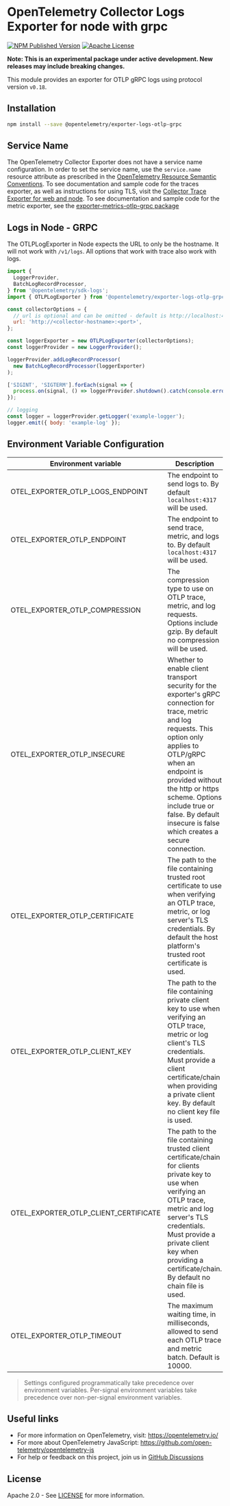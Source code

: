 # OpenTelemetry Collector Logs Exporter for node with grpc

[![NPM Published Version][npm-img]][npm-url]
[![Apache License][license-image]][license-image]

**Note: This is an experimental package under active development. New releases may include breaking changes.**

This module provides an exporter for OTLP gRPC logs using protocol version `v0.18`.

## Installation

```bash
npm install --save @opentelemetry/exporter-logs-otlp-grpc
```

## Service Name

The OpenTelemetry Collector Exporter does not have a service name configuration.
In order to set the service name, use the `service.name` resource attribute as prescribed in the [OpenTelemetry Resource Semantic Conventions][semconv-resource-service-name].
To see documentation and sample code for the traces exporter, as well as instructions for using TLS, visit the [Collector Trace Exporter for web and node][trace-exporter-url].
To see documentation and sample code for the metric exporter, see the [exporter-metrics-otlp-grpc package][metrics-exporter-url]

## Logs in Node - GRPC

The OTLPLogExporter in Node expects the URL to only be the hostname. It will not work with `/v1/logs`. All
options that work with trace also work with logs.

```js
import {
  LoggerProvider,
  BatchLogRecordProcessor,
} from '@opentelemetry/sdk-logs';
import { OTLPLogExporter } from '@opentelemetry/exporter-logs-otlp-grpc';

const collectorOptions = {
  // url is optional and can be omitted - default is http://localhost:4317
  url: 'http://<collector-hostname>:<port>',
};

const loggerExporter = new OTLPLogExporter(collectorOptions);
const loggerProvider = new LoggerProvider();

loggerProvider.addLogRecordProcessor(
  new BatchLogRecordProcessor(loggerExporter)
);

['SIGINT', 'SIGTERM'].forEach(signal => {
  process.on(signal, () => loggerProvider.shutdown().catch(console.error));
});

// logging
const logger = loggerProvider.getLogger('example-logger');
logger.emit({ body: 'example-log' });
```

## Environment Variable Configuration

| Environment variable | Description |
|----------------------|-------------|
| OTEL_EXPORTER_OTLP_LOGS_ENDPOINT | The endpoint to send logs to. By default `localhost:4317` will be used. |
| OTEL_EXPORTER_OTLP_ENDPOINT | The endpoint to send trace, metric, and logs to. By default `localhost:4317` will be used. |
| OTEL_EXPORTER_OTLP_COMPRESSION | The compression type to use on OTLP trace, metric, and log requests. Options include gzip. By default no compression will be used. |
| OTEL_EXPORTER_OTLP_INSECURE | Whether to enable client transport security for the exporter's gRPC connection for trace, metric and log requests. This option only applies to OTLP/gRPC when an endpoint is provided without the http or https scheme. Options include true or false. By default insecure is false which creates a secure connection. |
| OTEL_EXPORTER_OTLP_CERTIFICATE | The path to the file containing trusted root certificate to use when verifying an OTLP trace, metric, or log server's TLS credentials. By default the host platform's trusted root certificate is used. |
| OTEL_EXPORTER_OTLP_CLIENT_KEY | The path to the file containing private client key to use when verifying an OTLP trace, metric or log client's TLS credentials. Must provide a client certificate/chain when providing a private client key. By default no client key file is used. |
| OTEL_EXPORTER_OTLP_CLIENT_CERTIFICATE | The path to the file containing trusted client certificate/chain for clients private key to use when verifying an OTLP trace, metric and log server's TLS credentials. Must provide a private client key when providing a certificate/chain. By default no chain file is used. |
| OTEL_EXPORTER_OTLP_TIMEOUT | The maximum waiting time, in milliseconds, allowed to send each OTLP trace and metric batch. Default is 10000. |

> Settings configured programmatically take precedence over environment variables. Per-signal environment variables take precedence over non-per-signal environment variables.

## Useful links

- For more information on OpenTelemetry, visit: <https://opentelemetry.io/>
- For more about OpenTelemetry JavaScript: <https://github.com/open-telemetry/opentelemetry-js>
- For help or feedback on this project, join us in [GitHub Discussions][discussions-url]

## License

Apache 2.0 - See [LICENSE][license-url] for more information.

[discussions-url]: https://github.com/open-telemetry/opentelemetry-js/discussions
[license-url]: https://github.com/open-telemetry/opentelemetry-js/blob/main/LICENSE
[license-image]: https://img.shields.io/badge/license-Apache_2.0-green.svg?style=flat
[npm-url]: https://www.npmjs.com/package/@opentelemetry/exporter-logs-otlp-grpc
[npm-img]: https://badge.fury.io/js/%40opentelemetry%2Fexporter-logs-otlp-grpc.svg
[opentelemetry-collector-url]: https://github.com/open-telemetry/opentelemetry-collector
[semconv-resource-service-name]: https://github.com/open-telemetry/opentelemetry-specification/blob/main/specification/resource/semantic_conventions/README.md#service
[trace-exporter-url]: https://github.com/open-telemetry/opentelemetry-js/tree/main/packages/exporter-trace-otlp-grpc
[metrics-exporter-url]: https://github.com/open-telemetry/opentelemetry-js/tree/main/experimental/packages/opentelemetry-exporter-metrics-otlp-grpc
